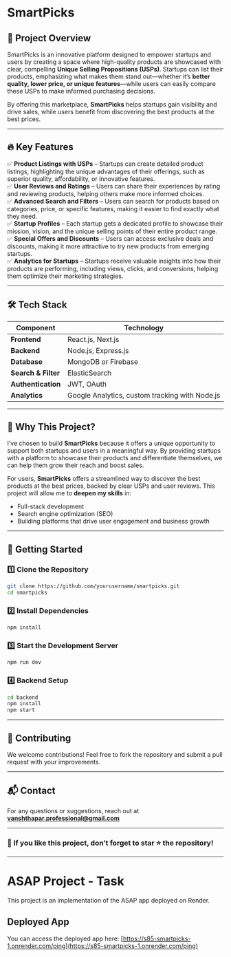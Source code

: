 # SmartPicks

## 🚀 Project Overview
SmartPicks is an innovative platform designed to empower startups and users by creating a space where high-quality products are showcased with clear, compelling **Unique Selling Propositions (USPs)**. Startups can list their products, emphasizing what makes them stand out—whether it’s **better quality, lower price, or unique features**—while users can easily compare these USPs to make informed purchasing decisions.

By offering this marketplace, **SmartPicks** helps startups gain visibility and drive sales, while users benefit from discovering the best products at the best prices.

---

## 🔥 Key Features

✅ **Product Listings with USPs** – Startups can create detailed product listings, highlighting the unique advantages of their offerings, such as superior quality, affordability, or innovative features.  
✅ **User Reviews and Ratings** – Users can share their experiences by rating and reviewing products, helping others make more informed choices.  
✅ **Advanced Search and Filters** – Users can search for products based on categories, price, or specific features, making it easier to find exactly what they need.  
✅ **Startup Profiles** – Each startup gets a dedicated profile to showcase their mission, vision, and the unique selling points of their entire product range.  
✅ **Special Offers and Discounts** – Users can access exclusive deals and discounts, making it more attractive to try new products from emerging startups.  
✅ **Analytics for Startups** – Startups receive valuable insights into how their products are performing, including views, clicks, and conversions, helping them optimize their marketing strategies.  

---

## 🛠️ Tech Stack

| Component  | Technology  |
|------------|-------------|
| **Frontend**  | React.js, Next.js  |
| **Backend**  | Node.js, Express.js  |
| **Database**  | MongoDB or Firebase  |
| **Search & Filter**  | ElasticSearch  |
| **Authentication**  | JWT, OAuth  |
| **Analytics**  | Google Analytics, custom tracking with Node.js  |

---

## 🎯 Why This Project?
I’ve chosen to build **SmartPicks** because it offers a unique opportunity to support both startups and users in a meaningful way. By providing startups with a platform to showcase their products and differentiate themselves, we can help them grow their reach and boost sales.

For users, **SmartPicks** offers a streamlined way to discover the best products at the best prices, backed by clear USPs and user reviews. This project will allow me to **deepen my skills** in:

- Full-stack development
- Search engine optimization (SEO)
- Building platforms that drive user engagement and business growth

---

## 📌 Getting Started
### 1️⃣ Clone the Repository
```sh
git clone https://github.com/yourusername/smartpicks.git
cd smartpicks
```

### 2️⃣ Install Dependencies
```sh
npm install
```

### 3️⃣ Start the Development Server
```sh
npm run dev
```

### 4️⃣ Backend Setup
```sh
cd backend
npm install
npm start
```

---

## 🤝 Contributing
We welcome contributions! Feel free to fork the repository and submit a pull request with your improvements.

---

## 📬 Contact
For any questions or suggestions, reach out at **vanshthapar.professional@gmail.com**

---

### 🌟 If you like this project, don’t forget to star ⭐ the repository!

---

# ASAP Project - Task

This project is an implementation of the ASAP app deployed on Render.

## Deployed App

You can access the deployed app here: [https://s85-smartpicks-1.onrender.com/ping](https://s85-smartpicks-1.onrender.com/ping)

